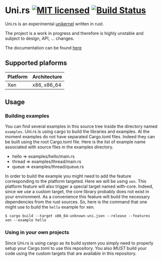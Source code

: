 # Uni.rs [![MIT licensed](https://img.shields.io/badge/license-MIT-blue.svg)](./LICENSE) [![Build Status](https://travis-ci.org/uni-rs/uni.rs.svg)](https://travis-ci.org/uni-rs/uni.rs)

Uni.rs is an experimental [unikernel](https://en.wikipedia.org/wiki/Unikernel)
written in rust.

The project is a work in progress and therefore is highly unstable and subject
to design, API, ... changes.

The documentation can be found [here](https://uni-rs.github.io/uni.rs)

## Supported plaforms

| Platform      | Architecture  |
| ------------- | ------------- |
| Xen           | x86, x86_64   |

## Usage

### Building examples

You can find several examples in this source tree inside the directory named
`examples`. Uni.rs is using cargo to build the libraries and examples. At the
moment examples do not have separated Cargo.toml files. Indeed they can be
built using the root Cargo.toml file. Here is the list of example name
associated with source files in the examples directory.

- hello => examples/hello/main.rs
- thread => examples/thread/main.rs
- queue => examples/thread/queue.rs

In order to build the example you might need to add the feature corresponding
to the platform targeted. Here we will be using `xen`. This platform feature
will also trigger a special target named with-core. Indeed, since we use a
custom target, the core library probably does not exist in your environment.
As a convenience this feature will build the necessary dependencies from the
rust sources. So, here is the command that one might use to build the `hello`
example for xen.

```
$ cargo build --target x86_64-unknown-uni.json --release --features xen --example hello
```

### Using in your own projects

Since Uni.rs is using cargo as its build system you simply need to properly
setup your Cargo.toml to use this repository. You also *MUST* build your code
using the custom targets that are available in this repository.
